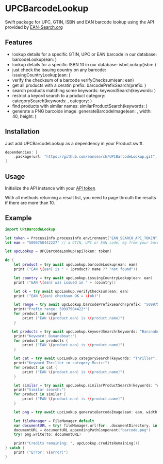 # UPCBarcodeLookup

Swift package for UPC, GTIN, ISBN and EAN barcode lookup using the API provided by [EAN-Search.org](https://www.ean-search.org/upc-barcode-lookup.html)

## Features

- lookup details for a specific GTIN, UPC or EAN barcode in our database: barcodeLookup(ean: )
- lookup details for a specific ISBN 10 in our database: isbnLookup(isbn: )
- just check the issuing country on any barcode: issuingCountryLookup(ean: )
- verify the checksum of a barcode verifyChecksum(ean: ean)
- get all products with a ceratin prefix: barcodePrefixSearch(prefix: )
- search products matching some keywords: keywordSearch(keywords: )
- restrict a keyord search to a product category: categorySearch(keywords: , category: )
- find products with similar names: similarProductSearch(keywords: )
- generate a PNG barcoide image: generateBarcodeImage(ean: , width: 40, height: )

## Installation

Just add UPCBarcodeLookup as a dependency in your Product.swift.

```swift
dependencies: [
    .package(url: "https://github.com/eansearch/UPCBarcodeLookup.git", branch: "main")
]
```

## Usage

Initialize the API instance with your [API token](https://www.ean-search.org/ean-database-api.html).

With all methods returning a result list, you need to page throuth the results if there are more than 10.


## Example

```swift
import UPCBarcodeLookup

let token = ProcessInfo.processInfo.environment["EAN_SEARCH_API_TOKEN"]!
let ean = "5099750442227" // a GTIN, UPC or EAN code, eg from your barcode scanner

let upcLookup = UPCBarcodeLookup(apiToken: token)

do {
    let product = try await upcLookup.barcodeLookup(ean: ean)
    print ("EAN \(ean) is " + (product?.name ?? "not found"))

    let country = try await upcLookup.issuingCountryLookup(ean: ean)
    print ("EAN \(ean) was issued in " + (country))

    let ok = try await upcLookup.verifyChecksum(ean: ean)
    print ("EAN \(ean) checksum OK = \(ok)")

    let range = try await upcLookup.barcodePrefixSearch(prefix: "50997504422")
    print("Prefix range: 50997504422*")
    for product in range {
        print ("EAN \(product.ean) is \(product.name)")
    }

   let products = try await upcLookup.keywordSearch(keywords: "Bananaboat")
    print("Keyword: Bananaboat:")
    for product in products {
        print ("EAN \(product.ean) is \(product.name)")
    }

    let cat = try await upcLookup.categorySearch(keywords: "Thriller", category: 45)
    print("Keyword Thriller in category Music:")
    for product in cat {
        print ("EAN \(product.ean) is \(product.name)")
    }

    let similar = try await upcLookup.similarProductSearch(keywords: "Apple iPhone 16GB robust")
    print("Similar search:")
    for product in similar {
        print ("EAN \(product.ean) is \(product.name)")
    }

    let png = try await upcLookup.generateBarcodeImage(ean: ean, width: 400, height: 300)!

    let fileManager = FileManager.default
    var documentURL = try! fileManager.url(for: .documentDirectory, in: .userDomainMask, appropriateFor: nil, create: true)
    documentURL = documentURL.appendingPathComponent("barcode.png")
    try! png.write(to: documentURL)

    print("Credits remaining: ", upcLookup.creditsRemaining())
} catch {
    print ("Error: \(error)")
}
```

